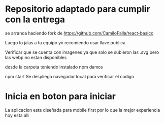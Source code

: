 # Repositorio adaptado para cumplir con la entrega

se arranca haciendo fork de https://github.com/CamiloFalla/react-basico

Luego lo jalas a tu equipo yo recomiendo usar llave publica

Verificar que se cuenta con imagenes ya que solo se subieron las .svg pero las webp no estan disponibles

desde la carpeta teniendo instalado npm damos

npm start
Se despliega navegador local para verificar el codigo

# Inicia en boton para iniciar

La aplicacion esta diseñada para mobile first por lo que la mejor experiencia hoy esta alli


